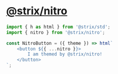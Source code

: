 # [@strix/nitro](https://strix.sh/nitro)

```javascript
import { h as html } from '@strix/std';
import { nitro } from '@strix/nitro';

const NitroButton = ({ theme }) => html`
	<button ${{ ...nitro }}>
		I am themed by @strix/nitro!
	</button>
`;
```
